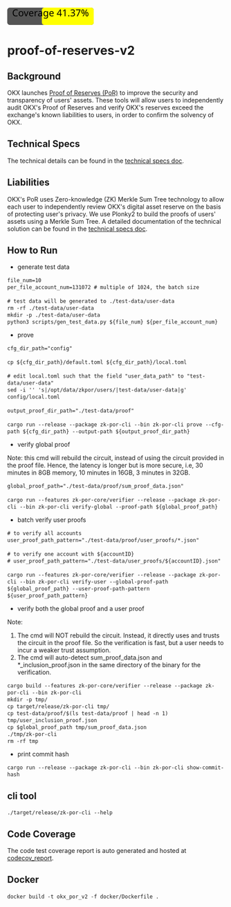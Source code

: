 ![Coverage](https://raw.githubusercontent.com/okx/proof-of-reserves-v2/gh-pages/coverage-badge.svg)

# proof-of-reserves-v2

## Background

OKX launches [Proof of Reserves (PoR)](https://www.okx.com/proof-of-reserves) to improve the security and transparency
of users' assets. These tools will allow users to independently audit OKX's Proof of Reserves and verify OKX's reserves
exceed the exchange's known liabilities to users, in order to confirm the solvency of OKX.

## Technical Specs
The technical details can be found in the [technical specs doc](./docs/technical_spec.md).

## Liabilities
OKX's PoR uses Zero-knowledge (ZK) Merkle Sum Tree technology to allow each user to independently review OKX's digital asset reserve on the
basis of protecting user's privacy. We use Plonky2 to build the proofs of users' assets using a Merkle Sum Tree. A detailed documentation of the technical solution can be found in the [technical specs doc](./docs/technical_spec.md).

## How to Run
- generate test data
```
file_num=10
per_file_account_num=131072 # multiple of 1024, the batch size

# test data will be generated to ./test-data/user-data
rm -rf ./test-data/user-data
mkdir -p ./test-data/user-data
python3 scripts/gen_test_data.py ${file_num} ${per_file_account_num}
```

- prove
```
cfg_dir_path="config"

cp ${cfg_dir_path}/default.toml ${cfg_dir_path}/local.toml

# edit local.toml such that the field "user_data_path" to "test-data/user-data"
sed -i '' 's|/opt/data/zkpor/users/|test-data/user-data|g' config/local.toml

output_proof_dir_path="./test-data/proof"

cargo run --release --package zk-por-cli --bin zk-por-cli prove --cfg-path ${cfg_dir_path} --output-path ${output_proof_dir_path}
```

- verify global proof

Note: this cmd will rebuild the circuit, instead of using the circuit provided in the proof file. Hence, the latency is longer but is more secure, i.e, 30 minutes in 8GB memory, 10 minutes in 16GB, 3 minutes in 32GB. 
```
global_proof_path="./test-data/proof/sum_proof_data.json"

cargo run --features zk-por-core/verifier --release --package zk-por-cli --bin zk-por-cli verify-global --proof-path ${global_proof_path}
```

- batch verify user proofs
```
# to verify all accounts
user_proof_path_pattern="./test-data/proof/user_proofs/*.json"

# to verify one account with ${accountID}
# user_proof_path_pattern="./test-data/user_proofs/${accountID}.json"

cargo run --features zk-por-core/verifier --release --package zk-por-cli --bin zk-por-cli verify-user --global-proof-path ${global_proof_path} --user-proof-path-pattern ${user_proof_path_pattern}
```

- verify both the global proof and a user proof

Note: 
1. The cmd will NOT rebuild the circuit. Instead, it directly uses and trusts the circuit in the proof file. So the verification is fast, but a user needs to incur a weaker trust assumption. 
2. The cmd will auto-detect sum_proof_data.json and *_inclusion_proof.json in the same directory of the binary for the verification. 

```
cargo build --features zk-por-core/verifier --release --package zk-por-cli --bin zk-por-cli
mkdir -p tmp/
cp target/release/zk-por-cli tmp/
cp test-data/proof/$(ls test-data/proof | head -n 1) tmp/user_inclusion_proof.json
cp $global_proof_path tmp/sum_proof_data.json
./tmp/zk-por-cli
rm -rf tmp
```

- print commit hash
```
cargo run --release --package zk-por-cli --bin zk-por-cli show-commit-hash
```

## cli tool
```
./target/release/zk-por-cli --help
```

## Code Coverage
The code test coverage report is auto generated and hosted at [codecov_report](https://okx.github.io/proof-of-reserves-v2/tarpaulin-report.html).

## Docker
```
docker build -t okx_por_v2 -f docker/Dockerfile .
```


